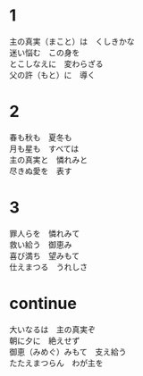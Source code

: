 # 1  
主の真実（まこと）は　くしきかな  
迷い悩む　この身を  
とこしなえに　変わらざる  
父の許（もと）に　導く  

# 2  
春も秋も　夏冬も  
月も星も　すべては  
主の真実と　憐れみと  
尽きぬ愛を　表す  

# 3  
罪人らを　憐れみて  
救い給う　御恵み  
喜び満ち　望みもて  
仕えまつる　うれしさ  

# continue  
大いなるは　主の真実ぞ  
朝に夕に　絶えせず  
御恵（みめぐ）みもて　支え給う  
たたえまつらん　わが主を  
